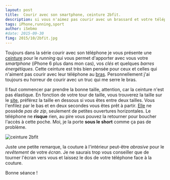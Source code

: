 ```yaml
---
layout: post
title:  Courir avec son smartphone, ceinture 2bfit. 
description: si vous n'aimez pas courir avec un brassard et votre téléphone autour du bras, je vous conseille de courir avec cette ceinture.
tags: iPhone,running,sport
author: iSebmo
#date: 2015-09-30
fimg: 2015/10/2bfit.jpg
---
```


Toujours dans la série courir avec son téléphone je vous présente une [ceinture][2bfit] pour le *running* qui vous permet d'apporter avec vous votre *smartphone* (iPhone 6 plus dans mon cas), vos *clés* et quelques *barres énergétiques.* 
Cette ceinture est très bien pensée pour ceux et celles qui n'aiment pas courir avec leur téléphone au [bras][brassard]. Personnellement j'ai toujours eu horreur de courir avec un truc qui me serre le bras. 

Il faut commencer par prendre la bonne taille, attention, car la ceinture n'est pas élastique. En fonction de votre tour de taille, vous trouverez la taille sur le [site][2bfit], préférez la taille en dessous si vous êtes entre deux tailles. Vous l'enfilez par le bas et en deux secondes vous êtes prêt à partir. [Elle][2bfit] ne possède *pas de zip*, seulement de petites ouvertures horizontales. Le téléphone ne **risque** rien, au pire vous pouvez la retourner pour boucher l'accès à cette poche. Moi, je la porte **sous le short** comme ça pas de problème.

![ceinture 2bfit](http://tfada.fr/images/2015/10/2bfit-2.jpg)

Juste une petite remarque, la couture à l'intérieur peut-être *abrasive* pour le *revêtement* de votre *écran*. Je ne saurais trop vous conseiller que de tourner l'écran vers vous et laissez le dos de votre téléphone face à la couture.

Bonne séance !

[brassard]: http://www.amazon.fr/Brassard-iPhone-Armband-Jogging-Bestwe/dp/B00NCUGDX8/ref=sr_1_1?s=sports&ie=UTF8&qid=1444045566&sr=1-1&keywords=brassard+iphone+6&tag=tfadafr-21
[2bfit]: http://www.amazon.fr/gp/product/B00P87K9YW?keywords=2bfit&qid=1444045536&ref_=sr_1_1&sr=8-1&tag=tfadafr-21
